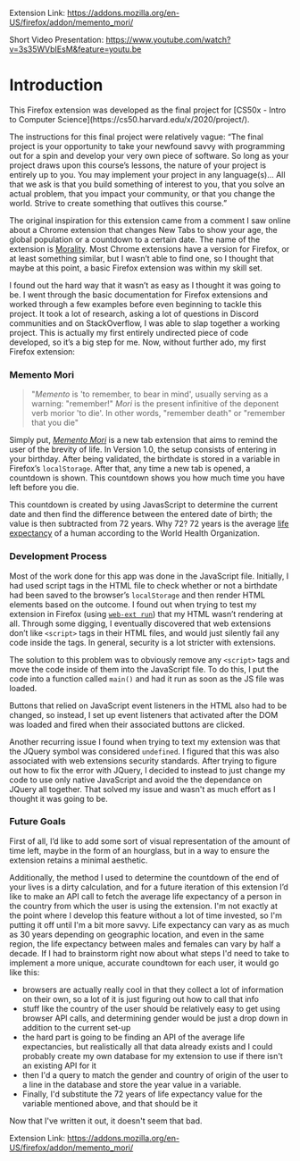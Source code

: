 Extension Link: https://addons.mozilla.org/en-US/firefox/addon/memento_mori/

Short Video Presentation: https://www.youtube.com/watch?v=3s35WVbIEsM&feature=youtu.be

<h1>Introduction</h1>
This Firefox extension was developed as the final project for [CS50x - Intro to Computer Science](https://cs50.harvard.edu/x/2020/project/).

The instructions for this final project were relatively vague:
“The final project is your opportunity to take your newfound savvy with programming out for a spin and develop your very own piece of software. So long as your project draws upon this course’s lessons, the nature of your project is entirely up to you. You may implement your project in any language(s)... All that we ask is that you build something of interest to you, that you solve an actual problem, that you impact your community, or that you change the world. Strive to create something that outlives this course.” 

The original inspiration for this extension came from a comment I saw online about a Chrome extension that changes New Tabs to show your age, the global population or a countdown to a certain date. The name of the extension is [Morality](https://chrome.google.com/webstore/detail/mortality-new-tab/eeedcpdcehnikgkhbobmkjcipjhlbmpn). Most Chrome extensions have a version for Firefox, or at least something similar, but I wasn’t able to find one, so I thought that maybe at this point, a basic Firefox extension was within my skill set. 

I found out the hard way that it wasn’t as easy as I thought it was going to be. I went through the basic documentation for Firefox extensions and worked through a few examples before even beginning to tackle this project. It took a lot of research, asking a lot of questions in Discord communities and on StackOverflow, I was able to slap together a working project. This is actually my first entirely undirected piece of code developed, so it’s a big step for me. Now, without further ado, my first Firefox extension:


<h3>Memento Mori</h3>  


> "*Memento* is 'to remember, to bear in mind', usually serving as a warning: "remember!" *Mori* is the present infinitive of the deponent verb morior 'to die'. In other words, "remember death" or "remember that you die"

Simply put, [*Memento Mori*](https://en.wikipedia.org/wiki/Memento_mori) is a new tab extension that aims to remind the user of the brevity of life. In Version 1.0, the setup consists of entering in your birthday. After being validated, the birthdate is stored in a variable in Firefox’s `localStorage`. After that, any time a new tab is opened, a countdown is shown. This countdown shows you how much time you have left before you die. 

This countdown is created by using JavasScript to determine the current date and then find the difference between the entered date of birth; the value is then subtracted from 72 years. Why 72? 72 years is the average [life expectancy](https://www.who.int/gho/mortality_burden_disease/life_tables/situation_trends_text/en/) of a human according to the World Health Organization. 

<h3>Development Process</h3>

Most of the work done for this app was done in the JavaScript file. Initially, I had used script tags in the HTML file to check whether or not a birthdate had been saved to the browser’s `localStorage` and then render HTML elements based on the outcome. I found out when trying to test my extension in Firefox (using [`web-ext run`](https://github.com/mozilla/web-ext)) that my HTML wasn’t rendering at all. Through some digging, I eventually discovered that web extensions don’t like `<script>` tags in their HTML files, and would just silently fail any code inside the tags. In general, security is a lot stricter with extensions. 

The solution to this problem was to obviously remove any `<script>` tags and move the code inside of them into the JavaScript file. To do this, I put the code into a function called `main()` and had it run as soon as the JS file was loaded.

Buttons that relied on JavaScript event listeners in the HTML also had to be changed, so instead, I set up event listeners that activated after the DOM was loaded and fired when their associated buttons are clicked. 

Another recurring issue I found when trying to text my extension was that the JQuery symbol was considered `undefined`. I figured that this was also associated with web extensions security standards. After trying to figure out how to fix the error with JQuery, I decided to instead to just change my code to use only native JavaScript and avoid the the dependance on JQuery all together. That solved my issue and wasn't as much effort as I thought it was going to be. 

<h3>Future Goals</h3>

First of all, I’d like to add some sort of visual representation of the amount of time left, maybe in the form of an hourglass, but in a way to ensure the extension retains a minimal aesthetic. 

Additionally, the method I used to determine the countdown of the end of your lives is a dirty calculation, and for a future iteration of this extension I’d like to make an API call to fetch the average life expectancy of a person in the country from which the user is using the extension. I'm not exactly at the point where I develop this feature without a lot of time invested, so I'm putting it off until I'm a bit more savvy. Life expectancy can vary as as much as 30 years depending on geographic location, and even in the same region, the life expectancy between males and females can vary by half a decade. If I had to brainstorm right now about what steps I'd need to take to implement a more unique, accurate coundtown for each user, it would go like this: 

-    browsers are actually really cool in that they collect a lot of information on their own, so a lot of it is just figuring out how to call that info
-    stuff like the country of the user should be relatively easy to get using browser API calls, and determining gender would be just a drop down in addition to the current set-up
-    the hard part is going to be finding an API of the average life expectancies, but realistically all that data already exists and I could probably create my own database for my extension to use if there isn't an existing API for it
-    then I'd a query to match the gender and country of origin of the user to a line in the database and store the year value in a variable. 
-    Finally, I'd substitute the 72 years of life expectancy value for the variable mentioned above, and that should be it

Now that I've written it out, it doesn't seem that bad.

Extension Link: https://addons.mozilla.org/en-US/firefox/addon/memento_mori/
